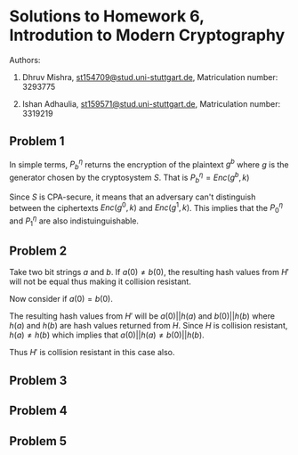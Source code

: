 # Solutions to Homework 6, Introdution to Modern Cryptography
Authors:

1. Dhruv Mishra, st154709@stud.uni-stuttgart.de, Matriculation number: 3293775

2. Ishan Adhaulia, st159571@stud.uni-stuttgart.de, Matriculation number: 3319219


## Problem 1
In simple terms, $P^\eta_b$ returns the encryption of the plaintext $g^b$ where $g$ is the generator chosen by the cryptosystem $S$. That is $P^\eta_b = Enc(g^b, k)$

Since $S$ is CPA-secure, it means that an adversary can't distinguish between the ciphertexts $Enc(g^0, k)$ and $Enc(g^1, k)$. This implies that the $P^\eta_0$ and $P^\eta_1$ are also indistuinguishable.

## Problem 2
Take two bit strings $a$ and $b$. If $a(0) \not= b(0)$, the resulting hash values from $H'$ will not be equal thus making it collision resistant.

Now consider if $a(0) = b(0)$.

The resulting hash values from $H'$ will be $a(0) || h(a)$ and $b(0)||h(b)$ where $h(a)$ and $h(b)$ are hash values returned from $H$. Since $H$ is collision resistant, $h(a) \not= h(b)$ which implies that $a(0)||h(a) \not= b(0)||h(b)$.

Thus $H'$ is collision resistant in this case also.

## Problem 3

## Problem 4

## Problem 5